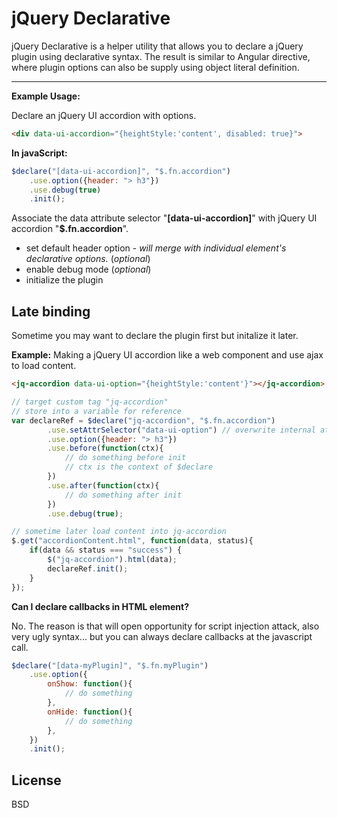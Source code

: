 jQuery Declarative
=======

jQuery Declarative is a helper utility that allows you to declare a jQuery plugin using declarative syntax.
The result is similar to Angular directive, where plugin options can also be supply using object literal definition. 

----

**Example Usage:**

Declare an jQuery UI accordion with options.

```html
<div data-ui-accordion="{heightStyle:'content', disabled: true}">
```
**In javaScript:**

```javascript
$declare("[data-ui-accordion]", "$.fn.accordion")
	.use.option({header: "> h3"})
	.use.debug(true)
	.init();
```
Associate the data attribute selector "**[data-ui-accordion]**" with jQuery UI accordion "**$.fn.accordion**".

 - set default header option - *will merge with individual element's declarative options.*  (*optional*)
 - enable debug mode (*optional*)
 - initialize the plugin


Late binding
----------------

Sometime you may want to declare the plugin first but initalize it later. 

**Example:** 
Making a jQuery UI accordion like a web component and use ajax to load content.

```html
<jq-accordion data-ui-option="{heightStyle:'content'}"></jq-accordion>
```

```javascript
// target custom tag "jq-accordion"
// store into a variable for reference
var declareRef = $declare("jq-accordion", "$.fn.accordion")
		.use.setAttrSelector("data-ui-option") // overwrite internal attribute selector 
		.use.option({header: "> h3"})
		.use.before(function(ctx){
			// do something before init
			// ctx is the context of $declare
		})
		.use.after(function(ctx){
			// do something after init
		})
		.use.debug(true);

// sometime later load content into jq-accordion 
$.get("accordionContent.html", function(data, status){
	if(data && status === "success") {
		$("jq-accordion").html(data);
		declareRef.init();	
	}
});

```

**Can I declare callbacks in HTML element?**

No. The reason is that will open opportunity for script injection attack, also very ugly syntax...
but you can always declare callbacks at the javascript call.

```javascript
$declare("[data-myPlugin]", "$.fn.myPlugin")
	.use.option({
		onShow: function(){
			// do something
		},
		onHide: function(){
			// do something
		},
	})
	.init();
```

License
----

BSD